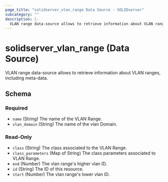 ```yaml
---
page_title: "solidserver_vlan_range Data Source - SOLIDserver"
subcategory: ""
description: |-
  VLAN range data-source allows to retrieve information about VLAN ranges, including meta-data.
---
```


# solidserver_vlan_range (Data Source)

VLAN range data-source allows to retrieve information about VLAN ranges, including meta-data.


<!-- schema generated by tfplugindocs -->
## Schema

### Required

- `name` (String) The name of the VLAN Range.
- `vlan_domain` (String) The name of the vlan Domain.

### Read-Only

- `class` (String) The class associated to the VLAN Range.
- `class_parameters` (Map of String) The class parameters associated to VLAN Range.
- `end` (Number) The vlan range's higher vlan ID.
- `id` (String) The ID of this resource.
- `start` (Number) The vlan range's lower vlan ID.

